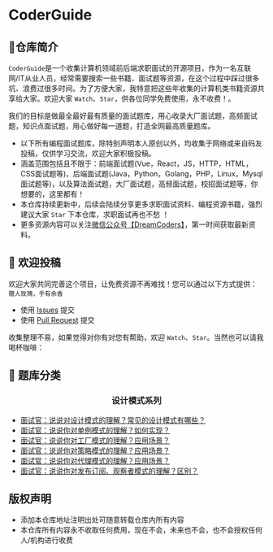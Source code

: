 CoderGuide
============================

## 🤠仓库简介

`CoderGuide`是一个收集计算机领域前后端求职面试的开源项目，作为一名互联网/IT从业人员，经常需要搜索一些书籍、面试题等资源，在这个过程中踩过很多坑、浪费过很多时间。为了方便大家，我特意把这些年收集的计算机类书籍资源共享给大家。欢迎大家 `Watch`、`Star`，供各位同学免费使用，永不收费！。

我们的目标是做最全最好最有质量的面试题库，用心收录大厂面试题，高频面试题，知识点面试题，用心做好每一道题，打造全网最高质量题库。

- 以下所有编程面试题库，除特别声明本人原创以外，均收集于网络或来自码友投稿，仅供学习交流，欢迎大家积极投稿。
- 涵盖范围包括且不限于：前端面试题(Vue，React，JS，HTTP，HTML，CSS面试题等)，后端面试题(Java，Python，Golang，PHP，Linux，Mysql面试题等)，以及算法面试题，大厂面试题，高频面试题，校招面试题等，你想要的，这里都有！
- 本仓库持续更新中，后续会陆续分享更多求职面试资料、编程资源书籍，强烈建议大家 `Star` 下本仓库，求职面试再也不愁 ！
- 更多资源内容可以关注[微信公众号【DreamCoders】](#更多分享)，第一时间获取最新资料。

## 🤡 欢迎投稿

欢迎大家共同完善这个项目，让免费资源不再难找！您可以通过以下方式提供： `赠人玫瑰，手有余香`

* 使用 [Issues](https://gitee.com/DreamCoders/CoderGuide/issues/new) 提交
* 使用 [Pull Request](https://gitee.com/DreamCoders/CoderGuide/pulls) 提交

收集整理不易，如果觉得对你有对您有帮助，欢迎 `Watch`、`Star`。当然也可以请我喝杯咖啡：


## 🤡 题库分类




<h3 style="text-align: center">设计模式系列</h3>

- [面试官：说说对设计模式的理解？常见的设计模式有哪些？](https://github.com/febobo/web-interview/issues/290)
- [面试官：说说你对单例模式的理解？如何实现？](https://github.com/febobo/web-interview/issues/291)
- [面试官：说说你对工厂模式的理解？应用场景？](https://github.com/febobo/web-interview/issues/292)
- [面试官：说说你对策略模式的理解？应用场景？](https://github.com/febobo/web-interview/issues/293)
- [面试官：说说你对代理模式的理解？应用场景？](https://github.com/febobo/web-interview/issues/294)
- [面试官：说说你对发布订阅、观察者模式的理解？区别？](https://github.com/febobo/web-interview/issues/295)


## 版权声明

- 添加本仓库地址注明出处可随意转载仓库内所有内容
- 本仓库所有内容永不收取任何费用，现在不会，未来也不会，也不会授权任何人/机构进行收费
